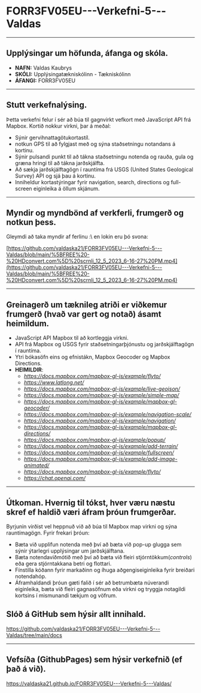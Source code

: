 # FORR3FV05EU---Verkefni-5---Valdas
---
## Upplýsingar um höfunda, áfanga og skóla.
- **NAFN:** Valdas Kaubrys  
- **SKÓLI:** Upplýsingatækniskólinn - Tækniskólinn  
- **ÁFANGI:** FORR3FV05EU  
---
## Stutt verkefnalýsing.
Þetta verkefni felur í sér að búa til gagnvirkt vefkort með JavaScript API frá Mapbox. Kortið nokkur virkni, þar á meðal:
- Sýnir gervihnattagötukortastíl.
- notkun GPS til að fylgjast með og sýna staðsetningu notandans á kortinu.
- Sýnir pulsandi punkt til að tákna staðsetningu notenda og rauða, gula og græna hringi til að tákna jarðskjálfta.
- Að sækja jarðskjálftagögn í rauntíma frá USGS (United States Geological Survey) API og sjá þau á kortinu.
- Inniheldur kortastýringar fyrir navigation, search, directions og full-screen eiginleika á öllum skjánum.

---
## Myndir og myndbönd af verkferli, frumgerð og notkun þess.

Gleymdi að taka myndir af ferlinu :\  en lokin eru þó svona:

[https://github.com/valdaska21/FORR3FV05EU---Verkefni-5---Valdas/blob/main/%5BFREE%20-%20HDconvert.com%5D%20scrnli_12_5_2023_6-16-27%20PM.mp4](https://github.com/valdaska21/FORR3FV05EU---Verkefni-5---Valdas/blob/main/%5BFREE%20-%20HDconvert.com%5D%20scrnli_12_5_2023_6-16-27%20PM.mp4) 

---
## Greinagerð um tæknileg atriði er viðkemur frumgerð (hvað var gert og notað) ásamt heimildum.

- JavaScript API Mapbox til að kortleggja virkni.
- API frá Mapbox og USGS fyrir staðsetningarþjónustu og jarðskjálftagögn í rauntíma.
- Ytri bókasöfn eins og efnistákn, Mapbox Geocoder og Mapbox Directions.
- **HEIMILDIR**:
  - *https://docs.mapbox.com/mapbox-gl-js/example/flyto/*
  - *https://www.latlong.net/*
  - *https://docs.mapbox.com/mapbox-gl-js/example/live-geojson/*
  - *https://docs.mapbox.com/mapbox-gl-js/example/simple-map/*
  - *https://docs.mapbox.com/mapbox-gl-js/example/mapbox-gl-geocoder/*
  - *https://docs.mapbox.com/mapbox-gl-js/example/navigation-scale/*
  - *https://docs.mapbox.com/mapbox-gl-js/example/navigation/*
  - *https://docs.mapbox.com/mapbox-gl-js/example/mapbox-gl-directions/*
  - *https://docs.mapbox.com/mapbox-gl-js/example/popup/*
  - *https://docs.mapbox.com/mapbox-gl-js/example/add-terrain/*
  - *https://docs.mapbox.com/mapbox-gl-js/example/fullscreen/*
  - *https://docs.mapbox.com/mapbox-gl-js/example/add-image-animated/*
  - *https://docs.mapbox.com/mapbox-gl-js/example/flyto/*
  - *https://chat.openai.com/*

---
## Útkoman. Hvernig til tókst, hver væru næstu skref ef haldið væri áfram þróun frumgerðar.

Byrjunin virðist vel heppnuð við að búa til Mapbox map virkni og sýna rauntímagögn. Fyrir frekari þróun:

- Bæta við upplifun notenda með því að bæta við pop-up glugga sem sýnir ýtarlegri upplýsingar um jarðskjálftana.
- Bæta notendaviðmótið með því að bæta við fleiri stjórntökkum(*controls*) eða gera stjórntakkana betri og flottari.
- Fínstilla kóðann fyrir markaðinn og íhuga aðgengiseiginleika fyrir breiðari notendahóp.
- Áframhaldandi þróun gæti falið í sér að betrumbæta núverandi eiginleika, bæta við fleiri gagnasöfnum eða virkni og tryggja notagildi kortsins í mismunandi tækjum og vöfrum.

## Slóð á GitHub sem hýsir allt innihald.

https://github.com/valdaska21/FORR3FV05EU---Verkefni-5---Valdas/tree/main/docs

---
## Vefsíða (GithubPages) sem hýsir verkefnið (ef það á við).
https://valdaska21.github.io/FORR3FV05EU---Verkefni-5---Valdas/
